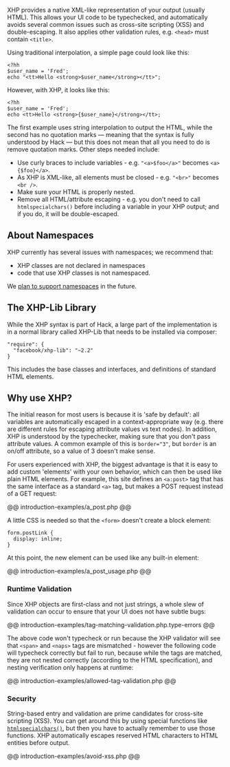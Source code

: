 XHP provides a native XML-like representation of your output (usually HTML). This allows your UI code to be typechecked, and automatically avoids several common issues such as cross-site scripting (XSS) and double-escaping. It also applies other validation rules, e.g. `<head>` must contain `<title>`.

Using traditional interpolation, a simple page could look like this:

```
<?hh
$user_name = 'Fred';
echo "<tt>Hello <strong>$user_name</strong></tt>";
```

However, with XHP, it looks like this:

```
<?hh
$user_name = 'Fred';
echo <tt>Hello <strong>{$user_name}</strong></tt>;
```

The first example uses string interpolation to output the HTML, while the second has no quotation marks &mdash;  meaning that the syntax is fully understood by Hack &mdash; but this does not mean that all you need to do is remove quotation marks. Other steps needed include:

 - Use curly braces to include variables - e.g. `"<a>$foo</a>"` becomes `<a>{$foo}</a>`.
 - As XHP is XML-like, all elements must be closed - e.g. `"<br>"` becomes `<br />`.
 - Make sure your HTML is properly nested.
 - Remove all HTML/attribute escaping - e.g. you don't need to call `htmlspecialchars()` before including a variable in your XHP output; and if you do, it will be double-escaped.

## About Namespaces

XHP currently has several issues with namespaces; we recommend that:

 - XHP classes are not declared in namespaces
 - code that use XHP classes is not namespaced.

We [plan to support namespaces](https://github.com/facebook/xhp-lib/issues/64) in the future.

## The XHP-Lib Library

While the XHP syntax is part of Hack, a large part of the implementation is in a normal library called XHP-Lib that needs to be installed via composer:

```
"require": {
  "facebook/xhp-lib": "~2.2"
}
```

This includes the base classes and interfaces, and definitions of standard HTML elements.

## Why use XHP?

The initial reason for most users is because it is 'safe by default': all variables are automatically escaped in a context-appropriate way (e.g. there are different rules for escaping attribute values vs text nodes). In addition, XHP is understood by the typechecker, making sure that you don't pass attribute values. A common example of this is `border="3"`, but `border` is an on/off attribute, so a value of 3 doesn't make sense.

For users experienced with XHP, the biggest advantage is that it is easy to add custom 'elements' with your own behavior, which can then be used like plain HTML elements. For example, this site defines an `<a:post>` tag that has the same interface as a standard `<a>` tag, but makes a POST request instead of a GET request:

@@ introduction-examples/a_post.php @@

A little CSS is needed so that the `<form>` doesn't create a block element:

```
form.postLink {
  display: inline;
}
```

At this point, the new element can be used like any built-in element:

@@ introduction-examples/a_post_usage.php @@

### Runtime Validation

Since XHP objects are first-class and not just strings, a whole slew of validation can occur to ensure that your UI does not have subtle bugs:

@@ introduction-examples/tag-matching-validation.php.type-errors @@

The above code won't typecheck or run because the XHP validator will see that `<span>` and `<naps>` tags are mismatched - however the following code will typecheck correctly but fail to run, because while the tags are matched, they are not nested correctly (according to the HTML specification), and nesting verification only happens at runtime:

@@ introduction-examples/allowed-tag-validation.php @@

### Security

String-based entry and validation are prime candidates for cross-site scripting (XSS). You can get around this by using special functions like [`htmlspecialchars()`](http://php.net/manual/en/function.htmlspecialchars.php), but then you have to actually remember to use those functions. XHP automatically escapes reserved HTML characters to HTML entities before output.

@@ introduction-examples/avoid-xss.php @@
